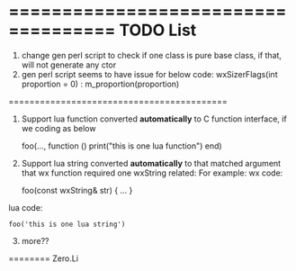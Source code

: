 ====================================
TODO List
====================================
1. change gen perl script to check if one class is pure base class, if that, will not generate any ctor
2. gen perl script seems to have issue for below code:
 wxSizerFlags(int proportion = 0) : m_proportion(proportion)

==========================================
1. Support lua function converted **automatically** to C function interface,
if we coding as below

    foo(..., function () print("this is one lua function") end)

2. Support lua string converted **automatically** to that matched argument that
wx function required one wxString related:
For example:
wx code:
	
    foo(const wxString& str) { ... }

lua code:
 
    foo('this is one lua string')

3. more??

========
Zero.Li
